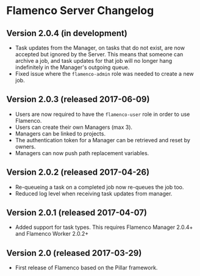 Flamenco Server Changelog
=========================

## Version 2.0.4 (in development)

- Task updates from the Manager, on tasks that do not exist, are now accepted but ignored by
  the Server. This means that someone can archive a job, and task updates for that job will
  no longer hang indefinitely in the Manager's outgoing queue.
- Fixed issue where the `flamenco-admin` role was needed to create a new job.


## Version 2.0.3 (released 2017-06-09)

- Users are now required to have the `flamenco-user` role in order to use Flamenco.
- Users can create their own Managers (max 3).
- Managers can be linked to projects.
- The authentication token for a Manager can be retrieved and reset by owners.
- Managers can now push path replacement variables.


## Version 2.0.2 (released 2017-04-26)

- Re-queueing a task on a completed job now re-queues the job too.
- Reduced log level when receiving task updates from manager.


## Version 2.0.1 (released 2017-04-07)

- Added support for task types. This requires Flamenco Manager 2.0.4+ and Flamenco Worker 2.0.2+


## Version 2.0 (released 2017-03-29)

- First release of Flamenco based on the Pillar framework.
